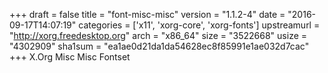 +++
draft = false
title = "font-misc-misc"
version = "1.1.2-4"
date = "2016-09-17T14:07:19"
categories = ['x11', 'xorg-core', 'xorg-fonts']
upstreamurl = "http://xorg.freedesktop.org"
arch = "x86_64"
size = "3522668"
usize = "4302909"
sha1sum = "ea1ae0d21da1da54628ec8f85991e1ae032d7cac"
+++
X.Org Misc Misc Fontset